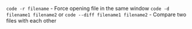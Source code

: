 
`code -r filename` - Force opening file in the same window
`code -d filename1 filename2` or `code --diff filename1 filename2` - Compare two files with each other
